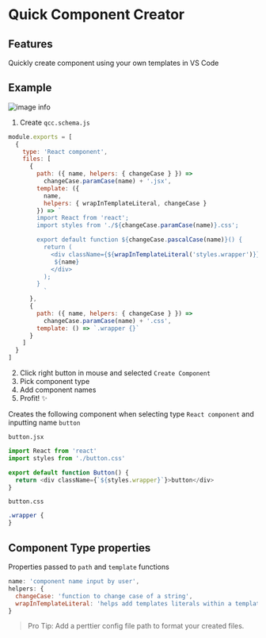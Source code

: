 # Quick Component Creator

## Features

Quickly create component using your own templates in VS Code

## Example

![image info](https://firebasestorage.googleapis.com/v0/b/useweb-lib.appspot.com/o/devtools%2Fplugins%2Fvscode%2Fquick-component-creator%2Fdemo.gif?alt=media&token=0565012e-97b4-48a8-8d47-4bce96646658)

1. Create `qcc.schema.js`

```js
module.exports = [
  {
    type: 'React component',
    files: [
      {
        path: ({ name, helpers: { changeCase } }) =>
          changeCase.paramCase(name) + '.jsx',
        template: ({
          name,
          helpers: { wrapInTemplateLiteral, changeCase }
        }) => `
        import React from 'react';
        import styles from './${changeCase.paramCase(name)}.css';

        export default function ${changeCase.pascalCase(name)}() {
          return (
            <div className={${wrapInTemplateLiteral('styles.wrapper')}}>
             ${name}
            </div>
          );
        }
          `
      },
      {
        path: ({ name, helpers: { changeCase } }) =>
          changeCase.paramCase(name) + '.css',
        template: () => `.wrapper {}`
      }
    ]
  }
]
```

2. Click right button in mouse and selected `Create Component`
3. Pick component type
4. Add component names
5. Profit! ✨

Creates the following component when selecting type `React component` and inputting name `button`

`button.jsx`

```js
import React from 'react'
import styles from './button.css'

export default function Button() {
  return <div className={`${styles.wrapper}`}>button</div>
}
```

`button.css`

```css
.wrapper {
}
```

## Component Type properties

Properties passed to `path` and `template` functions

```js
name: 'component name input by user',
helpers: {
  changeCase: 'function to change case of a string',
  wrapInTemplateLiteral: 'helps add templates literals within a template literal'
}
```

> Pro Tip: Add a perttier config file path to format your created files.
